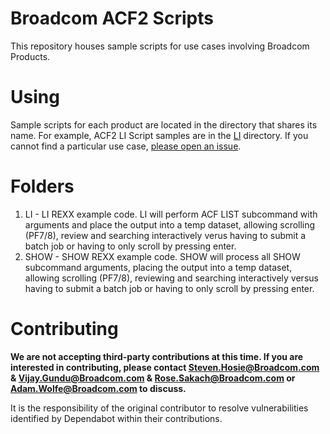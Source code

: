 # Broadcom ACF2 Scripts
This repository houses sample scripts for use cases involving Broadcom Products.

# Using
Sample scripts for each product are located in the directory that shares its name. For example, ACF2 LI Script samples are in the [LI](LI) directory. If you cannot find a particular use case, [please open an issue](https://github.com/BroadcomMFD/broadcom-product-scripts/issues/new).

# Folders
1. LI - LI REXX example code.  LI will perform ACF LIST subcommand with arguments and place the output into a temp dataset, allowing scrolling (PF7/8), review and searching interactively verus having to submit a batch job or having to only scroll by pressing enter.
2. SHOW - SHOW REXX example code.  SHOW will process all SHOW subcommand arguments, placing the output into a temp dataset, allowing scrolling (PF7/8), reviewing and searching interactively versus having to submit a batch job or having to only scroll by pressing enter.

# Contributing
**We are not accepting third-party contributions at this time. If you are interested in contributing, please contact Steven.Hosie@Broadcom.com & Vijay.Gundu@Broadcom.com & Rose.Sakach@Broadcom.com or Adam.Wolfe@Broadcom.com to discuss.**

It is the responsibility of the original contributor to resolve vulnerabilities identified by Dependabot within their contributions.

